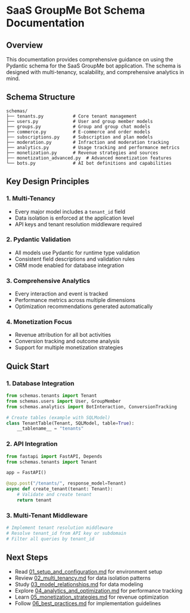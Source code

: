 # SaaS GroupMe Bot Schema Documentation

## Overview

This documentation provides comprehensive guidance on using the Pydantic schema for the SaaS GroupMe bot application. The schema is designed with multi-tenancy, scalability, and comprehensive analytics in mind.

## Schema Structure

```
schemas/
├── tenants.py           # Core tenant management
├── users.py             # User and group member models
├── groups.py            # Group and group chat models
├── commerce.py          # E-commerce and order models
├── subscriptions.py     # Subscription and plan models
├── moderation.py        # Infraction and moderation tracking
├── analytics.py         # Usage tracking and performance metrics
├── monetization.py      # Revenue strategies and sources
├── monetization_advanced.py  # Advanced monetization features
└── bots.py              # AI bot definitions and capabilities
```

## Key Design Principles

### 1. Multi-Tenancy
- Every major model includes a `tenant_id` field
- Data isolation is enforced at the application level
- API keys and tenant resolution middleware required

### 2. Pydantic Validation
- All models use Pydantic for runtime type validation
- Consistent field descriptions and validation rules
- ORM mode enabled for database integration

### 3. Comprehensive Analytics
- Every interaction and event is tracked
- Performance metrics across multiple dimensions
- Optimization recommendations generated automatically

### 4. Monetization Focus
- Revenue attribution for all bot activities
- Conversion tracking and outcome analysis
- Support for multiple monetization strategies

## Quick Start

### 1. Database Integration
```python
from schemas.tenants import Tenant
from schemas.users import User, GroupMember
from schemas.analytics import BotInteraction, ConversionTracking

# Create tables (example with SQLModel)
class TenantTable(Tenant, SQLModel, table=True):
    __tablename__ = "tenants"
```

### 2. API Integration
```python
from fastapi import FastAPI, Depends
from schemas.tenants import Tenant

app = FastAPI()

@app.post("/tenants/", response_model=Tenant)
async def create_tenant(tenant: Tenant):
    # Validate and create tenant
    return tenant
```

### 3. Multi-Tenant Middleware
```python
# Implement tenant resolution middleware
# Resolve tenant_id from API key or subdomain
# Filter all queries by tenant_id
```

## Next Steps

- Read [01_setup_and_configuration.md](./01_setup_and_configuration.md) for environment setup
- Review [02_multi_tenancy.md](./02_multi_tenancy.md) for data isolation patterns
- Study [03_model_relationships.md](./03_model_relationships.md) for data modeling
- Explore [04_analytics_and_optimization.md](./04_analytics_and_optimization.md) for performance tracking
- Learn [05_monetization_strategies.md](./05_monetization_strategies.md) for revenue optimization
- Follow [06_best_practices.md](./06_best_practices.md) for implementation guidelines
